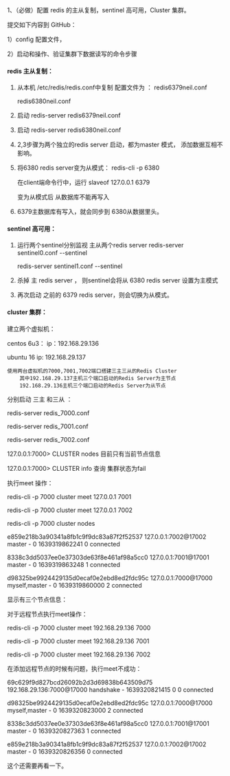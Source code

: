 1、（必做）配置 redis 的主从复制，sentinel 高可用，Cluster 集群。

提交如下内容到 GitHub：

1）config 配置文件，

2）启动和操作、验证集群下数据读写的命令步骤

#### 

#### redis 主从复制：

1. 从本机 /etc/redis/redis.conf中复制 配置文件为 ：
      redis6379neil.conf 

      redis6380neil.conf

2. 启动 redis-server redis6379neil.conf
3. 启动 redis-server redis6380neil.conf
4. 2,3步骤为两个独立的redis server 启动，都为master 模式， 添加数据互相不影响。
5. 将6380 redis server变为从模式： 
      redis-cli -p 6380 

      在client端命令行中，运行 slaveof 127.0.0.1 6379

      变为从模式后 从数据库不能再写入

6. 6379主数据库有写入，就会同步到 6380从数据里头。
#### sentinel 高可用：

1. 运行两个sentinel分别监视 主从两个redis server
      redis-server sentinel0.conf --sentinel

      redis-server sentinel1.conf --sentinel

2. 杀掉 主 redis server ， 则sentinel会将从 6380 redis server 设置为主模式
3. 再次启动 之前的 6379 redis server，则会切换为从模式。

#### cluster 集群：

建立两个虚拟机：

centos 6u3： ip：192.168.29.136

ubuntu 16     ip:   192.168.29.137

```plain
使用两台虚拟机的7000,7001,7002端口搭建三主三从的Redis Cluster
    其中192.168.29.137主机三个端口启动的Redis Server为主节点
    192.168.29.136主机三个端口启动的Redis Server为从节点
```
 
分别启动 三主 和三从 ：

redis-server redis_7000.conf

redis-server redis_7001.conf

redis-server redis_7002.conf

127.0.0.1:7000> CLUSTER nodes   目前只有当前节点信息

127.0.0.1:7000> CLUSTER info       查询 集群状态为fail

执行meet 操作：

redis-cli -p 7000 cluster meet 127.0.0.1 7001

redis-cli -p 7000 cluster meet 127.0.0.1 7002

redis-cli -p 7000 cluster nodes

e859e218b3a90341a8fb1c9f9dc83a87f2f52537 127.0.0.1:7002@17002 master - 0 1639319862241 0 connected

8338c3dd5037ee0e37303de63f8e461af98a5cc0 127.0.0.1:7001@17001 master - 0 1639319863248 1 connected

d98325be9924429135d0ecaf0e2ebd8ed2fdc95c 127.0.0.1:7000@17000 myself,master - 0 1639319860000 2 connected

显示有三个节点信息：

对于远程节点执行meet操作：

redis-cli -p 7000 cluster meet 192.168.29.136 7000

redis-cli -p 7000 cluster meet 192.168.29.136 7001

redis-cli -p 7000 cluster meet 192.168.29.136 7002

在添加远程节点的时候有问题，执行meet不成功：

69c629f9d827bcd26092b2d3d69838b643509d75 192.168.29.136:7000@17000 handshake - 1639320821415 0 0 connected

d98325be9924429135d0ecaf0e2ebd8ed2fdc95c 127.0.0.1:7000@17000 myself,master - 0 1639320823000 2 connected

8338c3dd5037ee0e37303de63f8e461af98a5cc0 127.0.0.1:7001@17001 master - 0 1639320827363 1 connected

e859e218b3a90341a8fb1c9f9dc83a87f2f52537 127.0.0.1:7002@17002 master - 0 1639320826356 0 connected

这个还需要再看一下。





